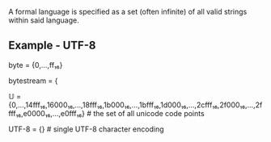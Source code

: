 A formal language is specified as a set (often infinite) of all valid strings within said language.

Example - UTF-8
---------------

byte = {0,…,ff₁₆}

bytestream = {

𝕌 = {0,…,14fff₁₆,16000₁₆,…,18fff₁₆,1b000₁₆,…,1bfff₁₆,1d000₁₆,…,2cfff₁₆,2f000₁₆,…,2ffff₁₆,e0000₁₆,…,e0fff₁₆} # the set of all unicode code points

UTF-8 = {} # single UTF-8 character encoding
